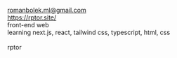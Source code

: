 <a href="mailto:romanbolek.ml@gmail.com">romanbolek.ml@gmail.com</a>
<br>
<a href="https://rptor.site/" target="_blank">https://rptor.site/</a>
<br>
front-end web
<br>
learning next.js, react, tailwind css, typescript, html, css
<br>
<br>
rptor
